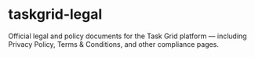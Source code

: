 # taskgrid-legal
Official legal and policy documents for the Task Grid platform — including Privacy Policy, Terms &amp; Conditions, and other compliance pages.
